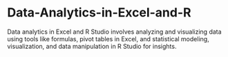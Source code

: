 # Data-Analytics-in-Excel-and-R
Data analytics in Excel and R Studio involves analyzing and visualizing data using tools like formulas, pivot tables in Excel, and statistical modeling, visualization, and data manipulation in R Studio for insights.
